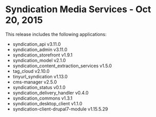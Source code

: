 
Syndication Media Services - Oct 20, 2015
======================

This release includes the following applications:

- syndication_api v3.11.0
- syndication_admin v3.11.0
- syndication_storefront v1.9.1
- syndication_model v2.1.0
- syndication_content_extraction_services v1.5.0
- tag_cloud v2.10.0
- tinyurl_syndication v1.13.0
- cms-manager v2.5.0
- syndication_status v0.1.0
- syndication_delivery_handler v0.4.0
- syndication_commons v1.3.1
- syndication_desktop_client v1.1.0
- syndication-client-drupal7-module v1.15.5.29

